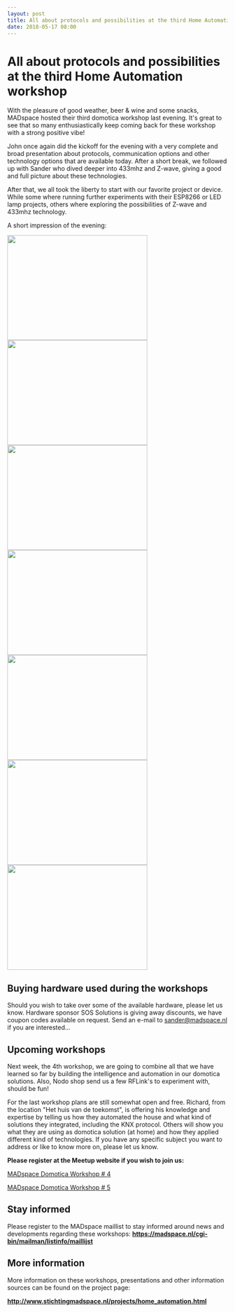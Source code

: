 ```yaml
---
layout: post
title: All about protocols and possibilities at the third Home Automation workshop
date: 2018-05-17 08:00
---
```


# All about protocols and possibilities at the third Home Automation workshop

With the pleasure of good weather, beer & wine and some snacks, MADspace hosted their third domotica workshop last evening. It's great to see that so many enthusiastically keep coming back for these workshop with a strong positive vibe!

John once again did the kickoff for the evening with a very complete and broad presentation about protocols, communication options and other technology options that are available today. After a short break, we followed up with Sander who dived deeper into 433mhz and Z-wave, giving a good and full picture about these technologies.

After that, we all took the liberty to start with our favorite project or device.
While some where running further experiments with their ESP8266 or LED lamp projects, others where exploring the possibilities of Z-wave and 433mhz technology.

A short impression of the evening:

<a href="http://www.stichtingmadspace.nl/assets/img/Home_Automation_workshop3-1.jpg"><img src="http://www.stichtingmadspace.nl/assets/img/Home_Automation_workshop3-1.jpg" height="240" width="320"></a> <a href="http://www.stichtingmadspace.nl/assets/img/Home_Automation_workshop3-2.jpg"><img src="http://www.stichtingmadspace.nl/assets/img/Home_Automation_workshop3-2.jpg" height="240" width="320"></a>
<a href="http://www.stichtingmadspace.nl/assets/img/Home_Automation_workshop3-3.jpg"><img src="http://www.stichtingmadspace.nl/assets/img/Home_Automation_workshop3-3.jpg" height="240" width="320"></a> <a href="http://www.stichtingmadspace.nl/assets/img/Home_Automation_workshop3-4.jpg"><img src="http://www.stichtingmadspace.nl/assets/img/Home_Automation_workshop3-4.jpg" height="240" width="320"></a>
<a href="http://www.stichtingmadspace.nl/assets/img/Home_Automation_workshop3-5.jpg"><img src="http://www.stichtingmadspace.nl/assets/img/Home_Automation_workshop3-5.jpg" height="240" width="320"></a> <a href="http://www.stichtingmadspace.nl/assets/img/Home_Automation_workshop3-6.jpg"><img src="http://www.stichtingmadspace.nl/assets/img/Home_Automation_workshop3-6.jpg" height="240" width="320"></a>
<a href="http://www.stichtingmadspace.nl/assets/img/Home_Automation_workshop3-7.jpg"><img src="http://www.stichtingmadspace.nl/assets/img/Home_Automation_workshop3-7.jpg" height="240" width="320"></a>


## Buying hardware used during the workshops

Should you wish to take over some of the available hardware, please let us know.
Hardware sponsor SOS Solutions is giving away discounts, we have coupon codes available on request.
Send an e-mail to <a href="mailto:sander@madspace.nl">sander@madspace.nl</a> if you are interested...


## Upcoming workshops

Next week, the 4th workshop, we are going to combine all that we have learned so far by building the intelligence and automation in our domotica solutions.
Also, Nodo shop send us a few RFLink's to experiment with, should be fun!

For the last workshop plans are still somewhat open and free.
Richard, from the location "Het huis van de toekomst", is offering his knowledge and expertise by telling us how they automated the house and what kind of solutions they integrated, including the KNX protocol.
Others will show you what they are using as domotica solution (at home) and how they applied different kind of technologies.
If you have any specific subject you want to address or like to know more on, please let us know.

<b>Please register at the Meetup website if you wish to join us:</b>

<a href="https://www.meetup.com/nl-NL/MADspace/events/250249961/">MADspace Domotica Workshop # 4</a>

<a href="https://www.meetup.com/nl-NL/MADspace/events/250249965/">MADspace Domotica Workshop # 5</a>


## Stay informed

Please register to the MADspace maillist to stay informed around news and developments regarding these workshops:
<b><a href="https://madspace.nl/cgi-bin/mailman/listinfo/maillijst">https://madspace.nl/cgi-bin/mailman/listinfo/maillijst</a></b>


## More information

More information on these workshops, presentations and other information sources can be found on the project page:

<b><a href="http://www.stichtingmadspace.nl/projects/home_automation.html">http://www.stichtingmadspace.nl/projects/home_automation.html</a></b>
